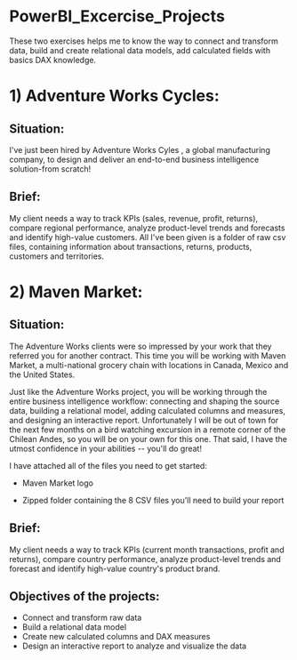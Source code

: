 # PowerBI_Excercise_Projects
These two exercises helps me to know the way to connect and transform data, build and create relational data models, add calculated fields with basics DAX knowledge. 

# 1) Adventure Works Cycles:

## Situation:
I've just been hired by Adventure Works Cyles , a global manufacturing company, to design and deliver an end-to-end business intelligence solution-from scratch!

## Brief:
My client needs a way to track KPIs (sales, revenue, profit, returns), compare regional performance, analyze product-level trends and forecasts and  identify high-value customers.
All I've been given is a folder of raw csv files, containing information about transactions, returns, products, customers and territories.

# 2) Maven Market:

## Situation:
The Adventure Works clients were so impressed by your work that they referred you for another contract. This time you will be working with Maven Market, a multi-national grocery chain with locations in Canada, Mexico and the United States.

Just like the Adventure Works project, you will be working through the entire business intelligence workflow: connecting and shaping the source data, building a relational model, adding calculated columns and measures, and designing an interactive report. Unfortunately I will be out of town for the next few months on a bird watching excursion in a remote corner of the Chilean Andes, so you will be on your own for this one. That said, I have the utmost confidence in your abilities -- you'll do great!

I have attached all of the files you need to get started:

- Maven Market logo

- Zipped folder containing the 8 CSV files you'll need to build your report

## Brief:
My client needs a way to track KPIs (current month transactions, profit and returns), compare country performance, analyze product-level trends and forecast and identify high-value country's product brand.

## Objectives of the projects:
- Connect and transform raw data
- Build a relational data model
- Create new calculated columns and DAX measures
- Design an interactive report to analyze and visualize the data
